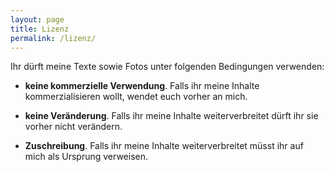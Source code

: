 ```yaml
---
layout: page
title: Lizenz
permalink: /lizenz/
---
```


Ihr dürft meine Texte sowie Fotos unter folgenden Bedingungen verwenden: 

* **keine kommerzielle Verwendung**. Falls ihr meine Inhalte kommerzialisieren wollt, wendet euch vorher an mich.

* **keine Veränderung**. Falls ihr meine Inhalte weiterverbreitet dürft ihr sie vorher nicht verändern.

* **Zuschreibung**. Falls ihr meine Inhalte weiterverbreitet müsst ihr auf mich als Ursprung verweisen.